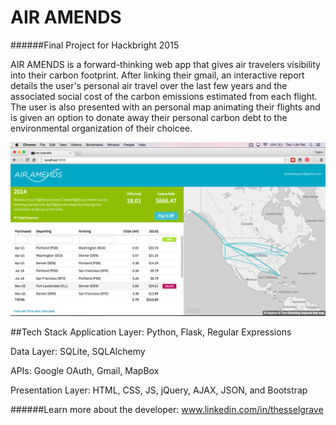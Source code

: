 # AIR AMENDS
######Final Project for Hackbright 2015

AIR AMENDS is a forward-thinking web app that gives air travelers visibility into their carbon footprint. After linking their gmail, an interactive report details the user's personal air travel over the last few years and the associated social cost of the carbon emissions estimated from each flight. The user is also presented with an personal map animating their flights and is given an option to donate away their personal carbon debt to the environmental organization of their choicee.

![Alt text](https://raw.githubusercontent.com/taygrave/AirAmends/3af35167221924019ffbd439f2eb3624c807cbf5/static/ScreenShot.png "Screen Shot")

##Tech Stack
Application Layer: Python, Flask, Regular Expressions

Data Layer: SQLite, SQLAlchemy

APIs: Google OAuth, Gmail, MapBox

Presentation Layer: HTML, CSS, JS, jQuery, AJAX, JSON, and Bootstrap


######Learn more about the developer: www.linkedin.com/in/thesselgrave

